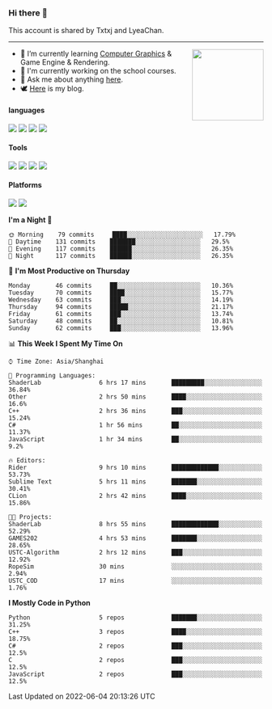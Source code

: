 ### Hi there 👋

This account is shared by Txtxj and LyeaChan.

---

<img align="right" height="141" src="https://github-readme-stats.vercel.app/api?username=txtxj&theme=tokyonight&show_icons=true&count_private=true">

- 🌱 I’m currently learning [Computer Graphics](https://github.com/txtxj/GAMES101) & Game Engine & Rendering.
- 🐶 I'm currently working on the school courses.
- 💬 Ask me about anything [here](https://github.com/txtxj/txtxj/issues).
- 🕊️ [Here](https://txtxj.top) is my blog.

#### languages

![](https://img.shields.io/badge/C++-00599C?logo=cplusplus&logoColor=fff)
![](https://img.shields.io/badge/Python-3e74a2?logo=python&logoColor=fff)
![](https://img.shields.io/badge/C%23-239120?logo=csharp&logoColor=fff)
![](https://img.shields.io/badge/C-A8B9CC?logo=c&logoColor=555)


#### Tools

![](https://img.shields.io/badge/JetBrains-000000?logo=jetbrains&logoColor=fff)
![](https://img.shields.io/badge/SublimeText_3-FF9800?logo=sublimetext&logoColor=fff)
![](https://img.shields.io/badge/UE_4-0E1128?logo=unrealengine&logoColor=fff)
![](https://img.shields.io/badge/unity-FFFFFF?logo=unity&logoColor=000)

#### Platforms

![](https://img.shields.io/badge/Ubuntu_20.04-E95420?logo=ubuntu&logoColor=fff)
![](https://img.shields.io/badge/Windows_10-0078D6?logo=windows&logoColor=fff)


<!--START_SECTION:waka-->
**I'm a Night 🦉** 

```text
🌞 Morning    79 commits     ████░░░░░░░░░░░░░░░░░░░░░   17.79% 
🌆 Daytime    131 commits    ███████░░░░░░░░░░░░░░░░░░   29.5% 
🌃 Evening    117 commits    ██████░░░░░░░░░░░░░░░░░░░   26.35% 
🌙 Night      117 commits    ██████░░░░░░░░░░░░░░░░░░░   26.35%

```
📅 **I'm Most Productive on Thursday** 

```text
Monday       46 commits     ██░░░░░░░░░░░░░░░░░░░░░░░   10.36% 
Tuesday      70 commits     ████░░░░░░░░░░░░░░░░░░░░░   15.77% 
Wednesday    63 commits     ███░░░░░░░░░░░░░░░░░░░░░░   14.19% 
Thursday     94 commits     █████░░░░░░░░░░░░░░░░░░░░   21.17% 
Friday       61 commits     ███░░░░░░░░░░░░░░░░░░░░░░   13.74% 
Saturday     48 commits     ██░░░░░░░░░░░░░░░░░░░░░░░   10.81% 
Sunday       62 commits     ███░░░░░░░░░░░░░░░░░░░░░░   13.96%

```


📊 **This Week I Spent My Time On** 

```text
⌚︎ Time Zone: Asia/Shanghai

💬 Programming Languages: 
ShaderLab                6 hrs 17 mins       █████████░░░░░░░░░░░░░░░░   36.84% 
Other                    2 hrs 50 mins       ████░░░░░░░░░░░░░░░░░░░░░   16.6% 
C++                      2 hrs 36 mins       ███░░░░░░░░░░░░░░░░░░░░░░   15.24% 
C#                       1 hr 56 mins        ██░░░░░░░░░░░░░░░░░░░░░░░   11.37% 
JavaScript               1 hr 34 mins        ██░░░░░░░░░░░░░░░░░░░░░░░   9.2%

🔥 Editors: 
Rider                    9 hrs 10 mins       █████████████░░░░░░░░░░░░   53.73% 
Sublime Text             5 hrs 11 mins       ███████░░░░░░░░░░░░░░░░░░   30.41% 
CLion                    2 hrs 42 mins       ████░░░░░░░░░░░░░░░░░░░░░   15.86%

🐱‍💻 Projects: 
ShaderLab                8 hrs 55 mins       █████████████░░░░░░░░░░░░   52.29% 
GAMES202                 4 hrs 53 mins       ███████░░░░░░░░░░░░░░░░░░   28.65% 
USTC-Algorithm           2 hrs 12 mins       ███░░░░░░░░░░░░░░░░░░░░░░   12.92% 
RopeSim                  30 mins             ░░░░░░░░░░░░░░░░░░░░░░░░░   2.94% 
USTC_COD                 17 mins             ░░░░░░░░░░░░░░░░░░░░░░░░░   1.76%

```

**I Mostly Code in Python** 

```text
Python                   5 repos             ███████░░░░░░░░░░░░░░░░░░   31.25% 
C++                      3 repos             ████░░░░░░░░░░░░░░░░░░░░░   18.75% 
C#                       2 repos             ███░░░░░░░░░░░░░░░░░░░░░░   12.5% 
C                        2 repos             ███░░░░░░░░░░░░░░░░░░░░░░   12.5% 
JavaScript               2 repos             ███░░░░░░░░░░░░░░░░░░░░░░   12.5%

```



 Last Updated on 2022-06-04 20:13:26 UTC
<!--END_SECTION:waka-->
